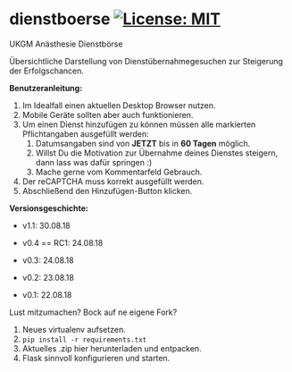 # dienstboerse [![License: MIT](https://img.shields.io/badge/License-MIT-green.svg)](https://opensource.org/licenses/MIT)
UKGM Anästhesie Dienstbörse

Übersichtliche Darstellung von Dienstübernahmegesuchen zur Steigerung der Erfolgschancen.

**Benutzeranleitung:**
1. Im Idealfall einen aktuellen Desktop Browser nutzen.
1. Mobile Geräte sollten aber auch funktionieren.
1. Um einen Dienst hinzufügen zu können müssen alle markierten Pflichtangaben ausgefüllt werden:
    1. Datumsangaben sind von **JETZT** bis in **60 Tagen** möglich.
    1. Willst Du die Motivation zur Übernahme deines Dienstes steigern, dann lass was dafür springen :)
    1. Mache gerne vom Kommentarfeld Gebrauch.
1. Der reCAPTCHA muss korrekt ausgefüllt werden.
1. Abschließend den Hinzufügen-Button klicken.

**Versionsgeschichte:**
* v1.1: 30.08.18
* v0.4 == RC1: 24.08.18

* v0.3: 24.08.18
* v0.2: 23.08.18
* v0.1: 22.08.18

Lust mitzumachen? Bock auf ne eigene Fork?
1. Neues virtualenv aufsetzen.
1. `pip install -r requirements.txt`
1. Aktuelles .zip hier herunterladen und entpacken.
1. Flask sinnvoll konfigurieren und starten.
